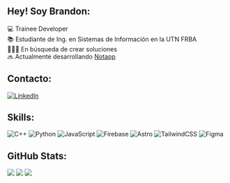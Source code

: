 ## Hey! Soy Brandon:
💻 Trainee Developer<br>📚 Estudiante de Ing. en Sistemas de Información en la UTN FRBA<br>👨🏻‍🔧 En búsqueda de crear soluciones<br>🔜 Actualmente desarrollando [Notapp](https://github.com/blaballos/notapp)


## Contacto:
[![LinkedIn](https://img.shields.io/badge/LinkedIn-%230077B5.svg?logo=linkedin&logoColor=white)](https://linkedin.com/in/brandonlaballos)
## Skills:
![C++](https://img.shields.io/badge/c++-%2300599C.svg?style=for-the-badge&logo=c%2B%2B&logoColor=white)  ![Python](https://img.shields.io/badge/python-3670A0?style=for-the-badge&logo=python&logoColor=ffdd54)  ![JavaScript](https://img.shields.io/badge/javascript-%23323330.svg?style=for-the-badge&logo=javascript&logoColor=%23F7DF1E) ![Firebase](https://img.shields.io/badge/firebase-a08021?style=for-the-badge&logo=firebase&logoColor=ffcd34)  ![Astro](https://img.shields.io/badge/astro-%232C2052.svg?style=for-the-badge&logo=astro&logoColor=white)  ![TailwindCSS](https://img.shields.io/badge/tailwindcss-%2338B2AC.svg?style=for-the-badge&logo=tailwind-css&logoColor=white)  ![Figma](https://img.shields.io/badge/figma-%23F24E1E.svg?style=for-the-badge&logo=figma&logoColor=white)
## GitHub Stats:
![](https://github-readme-stats.vercel.app/api?username=blaballos&theme=dark&hide_border=true&include_all_commits=false&count_private=true)
![](https://github-readme-streak-stats.herokuapp.com/?user=blaballos&theme=dark&hide_border=true)
![](https://github-readme-stats.vercel.app/api/top-langs/?username=blaballos&theme=dark&hide_border=true&include_all_commits=false&count_private=true&layout=compact)

<!-- Proudly created with GPRM ( https://gprm.itsvg.in ) -->
